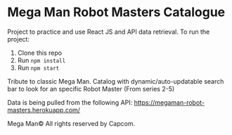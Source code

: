 # Mega Man Robot Masters Catalogue
Project to practice and use React JS and API data retrieval. 
To run the project:

1. Clone this repo
2. Run `npm install`
3. Run `npm start`

Tribute to classic Mega Man. Catalog with dynamic/auto-updatable search bar to look for an specific Robot Master (From series 2-5) 

Data is being pulled from the following API: https://megaman-robot-masters.herokuapp.com/ 

Mega Man© All rights reserved by Capcom. 

